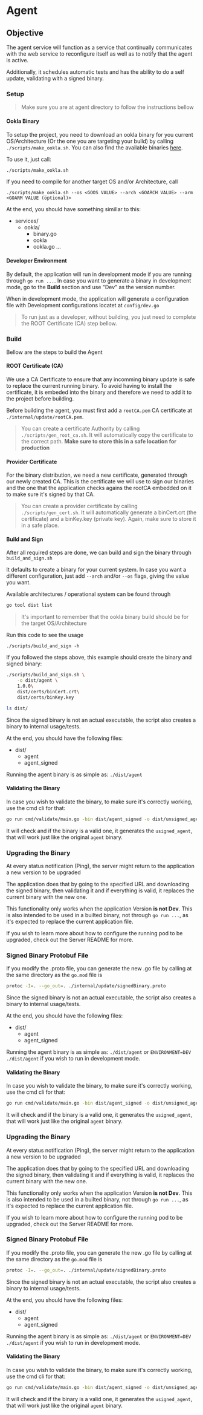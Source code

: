 # Agent 


## Objective

The agent service will function as a service that continually communicates with the web service to reconfigure itself as well as to notify that the agent is active.

Additionally, it schedules automatic tests and has the ability to do a self update, validating with a signed binary.

### Setup

> Make sure you are at agent directory to follow the instructions bellow

#### Ookla Binary

To setup the project, you need to download an ookla binary for you current OS/Architecture (Or the one you are targeting your build) by calling `./scripts/make_ookla.sh`. You can also find the available binaries [here](https://www.speedtest.net/pt/apps/cli).

To use it, just call:

```sh
./scripts/make_ookla.sh
```

If you need to compile for another target OS and/or Architecture, call
```
./scripts/make_ookla.sh --os <GOOS VALUE> --arch <GOARCH VALUE> --arm <GOARM VALUE (optional)>
```
At the end, you should have something simillar to this:

* services/
    - ookla/
        - binary.go
        - ookla
        - ookla.go
        ...

#### Developer Environment

By default, the application will run in development mode if you are running through `go run ...`.
In case you want to generate a binary in development mode, go to the **Build** section and use "Dev" as the version number.

When in development mode, the application will generate a configuration file with Development configurations locatet at `config/dev.go`

> To run just as a developer, without building, you just need to complete the ROOT Certificate (CA) step bellow.


### Build

Bellow are the steps to build the Agent

#### ROOT Certificate (CA)

We use a CA Certificate to ensure that any incomming binary update is safe to replace the current running binary. To avoid having to install the certificate, it is embeded into the binary and therefore we need to add it to the project before building.


Before building the agent, you must first add a `rootCA.pem` CA certificate at `./internal/update/rootCA.pem`. 

>You can create a certificate Authority by calling `./scripts/gen_root_ca.sh`. It will automatically copy the certificate to the correct path. **Make sure to store this in a safe location for production**

#### Provider Certificate

For the binary distribution, we need a new certificate, generated through our newly created CA. This is the certificate we will use to sign our binaries and the one that the application checks agains the rootCA embedded on it to make sure it's signed by that CA.

> You can create a provider certificate by calling `./scripts/gen_cert.sh`. It will automatically generate a binCert.crt (the certificate) and a binKey.key (private key). Again, make sure to store it in a safe place.



#### Build and Sign

After all required steps are done, we can build and sign the binary through `build_and_sign.sh`


It defaults to create a binary for your current system. In case you want a different configuration, just add `--arch` and/or `--os` flags, giving the value you want.

Available architectures / operational system can be found through

```sh
go tool dist list
```

> It's important to remember that the ookla binary build should be for the target OS/Architecture

Run this code to see the usage
```
./scripts/build_and_sign -h
```

If you followed the steps above, this example should create the binary and signed binary:

```sh
./scripts/build_and_sign.sh \
    -o dist/agent \
    1.0.0\
    dist/certs/binCert.crt\
    dist/certs/binKey.key

ls dist/
```

Since the signed binary is not an actual executable, the script also creates a binary to internal usage/tests.

At the end, you should have the following files:

- dist/
    - agent
    - agent_signed

Running the agent binary is as simple as: `./dist/agent`


#### Validating the Binary

In case you wish to validate the binary, to make sure it's correctly working, use the cmd cli for that:

```sh
go run cmd/validate/main.go -bin dist/agent_signed -o dist/unsigned_agent
```
It will check and if the binary is a valid one, it generates the `usigned_agent`, that will work just like the original `agent` binary.


### Upgrading the Binary

At every status notification (Ping), the server might return to the application a new version to be upgraded

The application does that by going to the specified URL and downloading the signed binary, then validating it and if everything is valid, it replaces the current binary with the new one.

This functionality only works when the application Version **is not Dev**. This is also intended to be used in a builted binary, not through `go run ...`, as it's expected to replace the current application file.

If you wish to learn more about how to configure the running pod to be upgraded, check out the Server README for more.

### Signed Binary Protobuf File

If you modify the .proto file, you can generate the new .go file by calling at the same directory as the `go.mod` file is
```sh
protoc -I=. --go_out=. ./internal/update/signedBinary.proto
```

Since the signed binary is not an actual executable, the script also creates a binary to internal usage/tests.

At the end, you should have the following files:

- dist/
    - agent
    - agent_signed

Running the agent binary is as simple as: `./dist/agent` or `ENVIRONMENT=DEV ./dist/agent` if you wish to run in development mode.


#### Validating the Binary

In case you wish to validate the binary, to make sure it's correctly working, use the cmd cli for that:

```sh
go run cmd/validate/main.go -bin dist/agent_signed -o dist/unsigned_agent
```
It will check and if the binary is a valid one, it generates the `usigned_agent`, that will work just like the original `agent` binary.


### Upgrading the Binary

At every status notification (Ping), the server might return to the application a new version to be upgraded

The application does that by going to the specified URL and downloading the signed binary, then validating it and if everything is valid, it replaces the current binary with the new one.

This functionality only works when the application Version **is not Dev**. This is also intended to be used in a builted binary, not through `go run ...`, as it's expected to replace the current application file.

If you wish to learn more about how to configure the running pod to be upgraded, check out the Server README for more.

### Signed Binary Protobuf File

If you modify the .proto file, you can generate the new .go file by calling at the same directory as the `go.mod` file is
```sh
protoc -I=. --go_out=. ./internal/update/signedBinary.proto
```

Since the signed binary is not an actual executable, the script also creates a binary to internal usage/tests.

At the end, you should have the following files:

- dist/
    - agent
    - agent_signed

Running the agent binary is as simple as: `./dist/agent` or `ENVIRONMENT=DEV ./dist/agent` if you wish to run in development mode.


#### Validating the Binary

In case you wish to validate the binary, to make sure it's correctly working, use the cmd cli for that:

```sh
go run cmd/validate/main.go -bin dist/agent_signed -o dist/unsigned_agent
```
It will check and if the binary is a valid one, it generates the `usigned_agent`, that will work just like the original `agent` binary.


